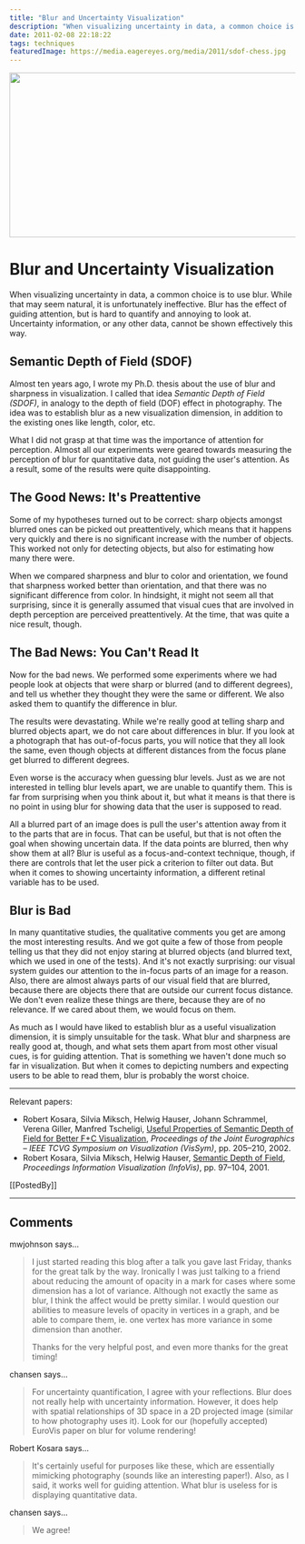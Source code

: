 ```yaml
---
title: "Blur and Uncertainty Visualization"
description: "When visualizing uncertainty in data, a common choice is to use blur. While that may seem natural, it is unfortunately ineffective. Blur has the effect of guiding attention, but is hard to quantify and annoying to look at. Uncertainty information, or any other data, cannot be shown effectively this way."
date: 2011-02-08 22:18:22
tags: techniques
featuredImage: https://media.eagereyes.org/media/2011/sdof-chess.jpg
---
```


<p align="center"><img src="https://media.eagereyes.org/media/2011/sdof-chess.jpg" alt="" width="600" height="290" /></p>

# Blur and Uncertainty Visualization

When visualizing uncertainty in data, a common choice is to use blur. While that may seem natural, it is unfortunately ineffective. Blur has the effect of guiding attention, but is hard to quantify and annoying to look at. Uncertainty information, or any other data, cannot be shown effectively this way.

## Semantic Depth of Field (SDOF)

Almost ten years ago, I wrote my Ph.D. thesis about the use of blur and sharpness in visualization. I called that idea <em>Semantic Depth of Field (SDOF)</em>, in analogy to the depth of field (DOF) effect in photography. The idea was to establish blur as a new visualization dimension, in addition to the existing ones like length, color, etc.

What I did not grasp at that time was the importance of attention for perception. Almost all our experiments were geared towards measuring the perception of blur for quantitative data, not guiding the user's attention. As a result, some of the results were quite disappointing.

## The Good News: It's Preattentive

Some of my hypotheses turned out to be correct: sharp objects amongst blurred ones can be picked out preattentively, which means that it happens very quickly and there is no significant increase with the number of objects. This worked not only for detecting objects, but also for estimating how many there were.

When we compared sharpness and blur to color and orientation, we found that sharpness worked better than orientation, and that there was no significant difference from color. In hindsight, it might not seem all that surprising, since it is generally assumed that visual cues that are involved in depth perception are perceived preattentively. At the time, that was quite a nice result, though.

## The Bad News: You Can't Read It

Now for the bad news. We performed some experiments where we had people look at objects that were sharp or blurred (and to different degrees), and tell us whether they thought they were the same or different. We also asked them to quantify the difference in blur.

The results were devastating. While we're really good at telling sharp and blurred objects apart, we do not care about differences in blur. If you look at a photograph that has out-of-focus parts, you will notice that they all look the same, even though objects at different distances from the focus plane get blurred to different degrees.

Even worse is the accuracy when guessing blur levels. Just as we are not interested in telling blur levels apart, we are unable to quantify them. This is far from surprising when you think about it, but what it means is that there is no point in using blur for showing data that the user is supposed to read.

All a blurred part of an image does is pull the user's attention away from it to the parts that are in focus. That can be useful, but that is not often the goal when showing uncertain data. If the data points are blurred, then why show them at all? Blur is useful as a focus-and-context technique, though, if there are controls that let the user pick a criterion to filter out data. But when it comes to showing uncertainty information, a different retinal variable has to be used.

## Blur is Bad

In many quantitative studies, the qualitative comments you get are among the most interesting results. And we got quite a few of those from people telling us that they did not enjoy staring at blurred objects (and blurred text, which we used in one of the tests). And it's not exactly surprising: our visual system guides our attention to the in-focus parts of an image for a reason. Also, there are almost always parts of our visual field that are blurred, because there are objects there that are outside our current focus distance. We don't even realize these things are there, because they are of no relevance. If we cared about them, we would focus on them.

As much as I would have liked to establish blur as a useful visualization dimension, it is simply unsuitable for the task. What blur and sharpness are really good at, though, and what sets them apart from most other visual cues, is for guiding attention. That is something we haven't done much so far in visualization. But when it comes to depicting numbers and expecting users to be able to read them, blur is probably the worst choice.

<hr />

Relevant papers:
<ul>
	<li>Robert Kosara, Silvia Miksch, Helwig Hauser, Johann Schrammel, Verena Giller, Manfred Tscheligi, <a href="/publications/Kosara-VisSym-2002" target="_blank">Useful Properties of Semantic Depth of Field for Better F+C Visualization</a>, <em>Proceedings of the Joint Eurographics – IEEE TCVG Symposium on Visualization (VisSym)</em>, pp. 205–210, 2002.</li>
	<li>Robert Kosara, Silvia Miksch, Helwig Hauser, <a href="/publications/Kosara-InfoVis-2001" target="_blank">Semantic Depth of Field</a>, <em>Proceedings Information Visualization (InfoVis)</em>, pp. 97–104, 2001.</li>
</ul>

[[PostedBy]]

<aside class="comments">

---
## Comments

mwjohnson says…
>	I just started reading this blog after a talk you gave last Friday, thanks for the great talk by the way. Ironically I was just talking to a friend about reducing the amount of opacity in a mark for cases where some dimension has a lot of variance. Although not exactly the same as blur, I think the affect would be pretty similar. I would question our abilities to measure levels of opacity in vertices in a graph, and be able to compare them, ie. one vertex has more variance in some dimension than another.
>	
>	Thanks for the very helpful post, and even more thanks for the great timing!

chansen says…
>	For uncertainty quantification, I agree with your reflections.  Blur does not really help with uncertainty information.  However, it does help with spatial relationships of 3D space in a 2D projected image (similar to how photography uses it).  Look for our (hopefully accepted) EuroVis paper on blur for volume rendering!

Robert Kosara says…
>	It's certainly useful for purposes like these, which are essentially mimicking photography (sounds like an interesting paper!). Also, as I said, it works well for guiding attention. What blur is useless for is displaying quantitative data.

chansen says…
>	We agree!

</aside>


